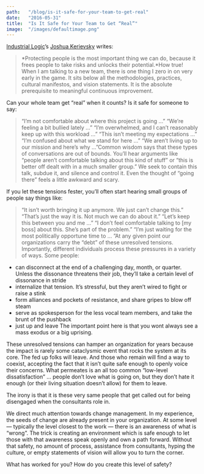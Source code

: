 ```yaml
---
path:	"/blog/is-it-safe-for-your-team-to-get-real"
date:	"2016-05-31"
title:	"Is It Safe for Your Team to Get “Real”"
image:	"/images/defaultimage.png"
---
```


[Industrial Logic](https://medium.com/u/9338d76c0d7a)’s [Joshua Kerievsky](https://medium.com/u/28229c304ac9) writes:


> *Protecting people is the most important thing we can do, because it frees people to take risks and unlocks their potential.*How true! When I am talking to a new team, there is one thing I zero in on very early in the game. It sits below all the methodologies, practices, cultural manifestos, and vision statements. It is the absolute prerequisite to meaningful continuous improvement.

Can your whole team get “real” when it counts? Is it safe for someone to say:


> “I’m not comfortable about where this project is going …”
> “We’re feeling a bit bullied lately …”
> “I’m overwhelmed, and I can’t reasonably keep up with this workload …”
> “This isn’t meeting my expectations …”
> “I’m confused about what we stand for here …”
> “We aren’t living up to our mission and here’s why …”Common wisdom says that these types of conversations are out of bounds. You’ll hear arguments like “people aren’t comfortable talking about this kind of stuff” or “this is better off dealt with in a much smaller group.” We seek to contain this talk, subdue it, and silence and control it. Even the thought of “going there” feels a little awkward and scary.

If you let these tensions fester, you’ll often start hearing small groups of people say things like:


> “It isn’t worth bringing it up anymore. We just can’t change this.”
> “That’s just the way it is. Not much we can do about it.”
> “Let’s keep this between you and me …”
> “I don’t feel comfortable talking to [my boss] about this. She’s part of the problem.”
> “I’m just waiting for the most politically opportune time to … ”At any given point our organizations carry the “debt” of these unresolved tensions. Importantly, different individuals process these pressures in a variety of ways. Some people:

* can disconnect at the end of a challenging day, month, or quarter. Unless the dissonance threatens their job, they’ll take a certain level of dissonance in stride
* internalize that tension. It’s stressful, but they aren’t wired to fight or raise a stink
* form alliances and pockets of resistance, and share gripes to blow off steam
* serve as spokesperson for the less vocal team members, and take the brunt of the pushback
* just up and leave
The important point here is that you wont always see a mass exodus or a big uprising.

These unresolved tensions can hamper an organization for years because the impact is rarely some cataclysmic event that rocks the system at its core. The fed up folks will leave. And those who remain will find a way to coexist, accepting the fact that it isn’t quite safe enough to openly voice their concerns. What permeates is an all too common “low-level dissatisfaction” … people don’t love what is going on, but they don’t hate it enough (or their living situation doesn’t allow) for them to leave.

The irony is that it is these very same people that get called out for being disengaged when the consultants role in.

We direct much attention towards change management. In my experience, the seeds of change are already present in your organization. At some level — typically the level closest to the work — there is an awareness of what is “wrong”. The trick is creating an environment which is safe enough to let those with that awareness speak openly and own a path forward. Without that safety, no amount of process, assistance from consultants, hyping the culture, or empty statements of vision will allow you to turn the corner.

What has worked for you? How do you create this level of safety?

